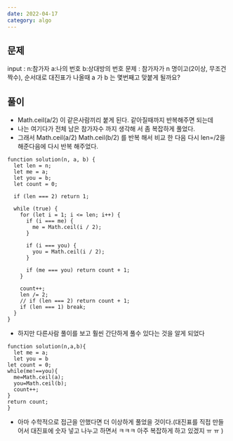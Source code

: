 ```yaml
---
date: 2022-04-17
category: algo
---
```


## 문제

input : n:참가자 a:나의 번호 b:상대방의 번호
문제 : 참가자가 n 명이고(2이상, 무조건짝수), 순서대로 대진표가 나올때 a 가 b 는 몇번째고 맞붙게 될까요?

## 풀이

- Math.ceil(a/2) 이 같은사람끼리 붙게 된다. 같아질때까지 반복해주면 되는데
- 나는 여기다가 전체 남은 참가자수 까지 생각해 서 좀 복잡하게 풀었다.
- 그래서 Math.ceil(a/2) Math.ceil(b/2) 를 반복 해서 비교 한 다음 다시 len=/2을 해준다음에 다시 반복 해주었다.

```
function solution(n, a, b) {
  let len = n;
  let me = a;
  let you = b;
  let count = 0;

  if (len === 2) return 1;

  while (true) {
    for (let i = 1; i <= len; i++) {
      if (i === me) {
        me = Math.ceil(i / 2);
      }

      if (i === you) {
        you = Math.ceil(i / 2);
      }

      if (me === you) return count + 1;
    }

    count++;
    len /= 2;
    // if (len === 2) return count + 1;
    if (len === 1) break;
  }
}
```

- 하지만 다른사람 풀이를 보고 훨씬 간단하게 풀수 있다는 것을 알게 되었다

```
function solution(n,a,b){
  let me = a;
  let you = b
let count = 0;
while(me!==you){
  me=Math.ceil(a);
  you=Math.ceil(b);
  count++;
}
return count;
}
```

- 아마 수학적으로 접근을 안했다면 더 이상하게 풀었을 것이다.(대진표를 직접 만들어서 대진표에 숫자 넣고 나누고 하면서 ㅋㅋㅋ 아주 복잡하게 하고 있겠지 ㅠ ㅠ )
